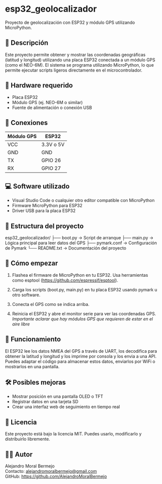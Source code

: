 # esp32_geolocalizador

Proyecto de geolocalización con ESP32 y módulo GPS utilizando MicroPython.

## 📌 Descripción

Este proyecto permite obtener y mostrar las coordenadas geográficas (latitud y longitud) utilizando una placa ESP32 conectada a un módulo GPS (como el NEO-6M). El sistema se programa utilizando MicroPython, lo que permite ejecutar scripts ligeros directamente en el microcontrolador.

## 🔧 Hardware requerido

- Placa ESP32
- Módulo GPS (ej. NEO-6M o similar)
- Fuente de alimentación o conexión USB

## 🔌 Conexiones

Módulo GPS | ESP32
-----------|--------
VCC        | 3.3V o 5V
GND        | GND
TX         | GPIO 26
RX         | GPIO 27


## 💻 Software utilizado

- Visual Studio Code o cualquier otro editor compatible con MicroPython
- Firmware MicroPython para ESP32
- Driver USB para la placa ESP32

## 📂 Estructura del proyecto

esp32_geolocalizador/
├── boot.py              -> Script de arranque
├── main.py              -> Lógica principal para leer datos del GPS
├── pymark.conf          -> Configuración de Pymark
└── README.txt           -> Documentación del proyecto

## 🚀 Cómo empezar

1. Flashea el firmware de MicroPython en tu ESP32.
   Usa herramientas como esptool (https://github.com/espressif/esptool).

2. Carga los scripts (boot.py, main.py) en tu placa ESP32 usando pymark u otro software.

3. Conecta el GPS como se indica arriba.

4. Reinicia el ESP32 y abre el monitor serie para ver las coordenadas GPS. *Importante aclarar que hay módulos GPS que requieren de estar en el aire libre* 

## 🧠 Funcionamiento

El ESP32 lee los datos NMEA del GPS a través de UART, los decodifica para obtener la latitud y longitud y los imprime por consola y los envia a una API. Puedes adaptar el código para almacenar estos datos, enviarlos por WiFi o mostrarlos en una pantalla.

## 🛠 Posibles mejoras

- Mostrar posición en una pantalla OLED o TFT
- Registrar datos en una tarjeta SD
- Crear una interfaz web de seguimiento en tiempo real

## 📃 Licencia

Este proyecto está bajo la licencia MIT. Puedes usarlo, modificarlo y distribuirlo libremente.

## 🙋‍♂️ Autor

Alejandro Moral Bermejo  
Contacto: alejandromoralbermejo@gmail.com  
GitHub: https://github.com/AlejandroMoralBermejo
